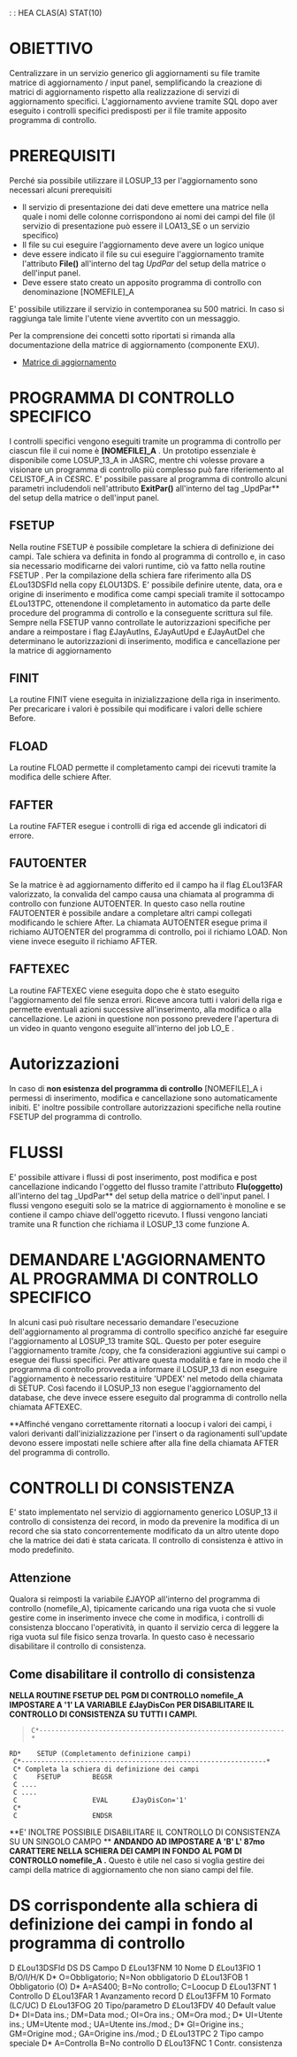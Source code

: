  :  : HEA CLAS(A) STAT(10)

# OBIETTIVO

Centralizzare in un servizio generico gli aggiornamenti su file tramite matrice di aggiornamento / input panel, semplificando la creazione di matrici di aggiornamento rispetto alla realizzazione di servizi di aggiornamento specifici.
L'aggiornamento avviene tramite SQL dopo aver eseguito i controlli specifici predisposti per il file tramite apposito programma di controllo.


# PREREQUISITI
Perché sia possibile utilizzare il LOSUP_13 per l'aggiornamento sono necessari alcuni prerequisiti


- Il servizio di presentazione dei dati deve emettere una matrice nella quale i nomi delle colonne corrispondono ai nomi dei campi del file (il servizio di presentazione può essere il LOA13_SE o un servizio specifico)
- Il file su cui eseguire l'aggiornamento deve avere un logico unique
- deve essere indicato il file su cui eseguire l'aggiornamento tramite l'attributo **File()** all'interno del tag _UpdPar_ del setup della matrice o dell'input panel.
- Deve essere stato creato un apposito programma di controllo con denominazione [NOMEFILE]_A


E' possibile utilizzare il servizio in contemporanea su 500 matrici. In caso si raggiunga tale limite l'utente viene avvertito con un messaggio.

Per la comprensione dei concetti sotto riportati si rimanda alla documentazione della matrice di aggiornamento (componente EXU).
- [Matrice di aggiornamento](Sorgenti/MB/DOC/LOCEXU)

# PROGRAMMA DI CONTROLLO SPECIFICO
I controlli specifici vengono eseguiti tramite un programma di controllo per ciascun file il cui nome è  **[NOMEFILE]_A** .
Un prototipo essenziale è disponibile come LOSUP_13_A in JASRC, mentre chi volesse provare a visionare un programma di controllo più complesso può fare riferiemento al C£LIST0F_A in C£SRC.
E' possibile passare al programma di controllo alcuni parametri includendoli nell'attributo **ExitPar()** all'interno del tag _UpdPar** del setup della matrice o dell'input panel.

## FSETUP
Nella routine FSETUP è possibile completare la schiera di definizione dei campi. Tale schiera va definita in fondo al programma di controllo e, in caso sia necessario modificarne dei valori runtime, ciò va fatto nella routine FSETUP .
Per la compilazione della schiera fare riferimento alla DS £Lou13DSFld nella copy £LOU13DS.
E' possibile definire utente, data, ora e origine di inserimento e modifica come campi speciali tramite il sottocampo £Lou13TPC, ottenendone il completamento in automatico da parte delle procedure del programma di controllo e la conseguente scrittura sul file.
Sempre nella FSETUP vanno controllate le autorizzazioni specifiche per andare a reimpostare i flag £JayAutIns, £JayAutUpd e £JayAutDel che determinano le autorizzazioni di inserimento, modifica e cancellazione per la matrice di aggiornamento

## FINIT
La routine FINIT viene eseguita in inizializzazione della riga in inserimento. Per precaricare i valori è possibile qui modificare i valori delle schiere Before.

 ## FLOAD
La routine FLOAD permette il completamento campi dei ricevuti tramite la modifica delle schiere After.

## FAFTER
La routine FAFTER esegue i controlli di riga ed accende gli indicatori di errore.

## FAUTOENTER
Se la matrice è ad aggiornamento differito ed il campo ha il flag £Lou13FAR valorizzato, la convalida del campo causa una chiamata al programma di controllo con funzione AUTOENTER.
In questo caso nella routine FAUTOENTER è possibile andare a completare altri campi collegati modificando le schiere After.
La chiamata AUTOENTER esegue prima il richiamo AUTOENTER del programma di controllo, poi il richiamo LOAD. Non viene invece eseguito il richiamo AFTER.

## FAFTEXEC
La routine FAFTEXEC viene eseguita dopo che è stato eseguito l'aggiornamento del file senza errori.
Riceve ancora tutti i valori della riga e permette eventuali azioni successive all'inserimento, alla modifica o alla cancellazione. Le azioni in questione non possono prevedere l'apertura di un video in quanto vengono eseguite all'interno del job LO_E .

#  Autorizzazioni
In caso di **non esistenza del programma di controllo**  [NOMEFILE]_A i permessi di inserimento, modifica e cancellazione sono automaticamente inibiti.
E' inoltre possibile controllare autorizzazioni specifiche nella routine FSETUP del programma di controllo.

# FLUSSI
E' possibile attivare i flussi di post inserimento, post modifica e post cancellazione indicando l'oggetto del flusso tramite l'attributo **Flu(oggetto)** all'interno del tag _UpdPar** del setup della matrice o dell'input panel.
I flussi vengono eseguiti solo se la matrice di aggiornamento è monoline e se contiene il campo chiave dell'oggetto ricevuto.
I flussi vengono lanciati tramite una R function che richiama il LOSUP_13 come funzione A.

# DEMANDARE L'AGGIORNAMENTO AL PROGRAMMA DI CONTROLLO SPECIFICO
In alcuni casi può risultare necessario demandare l'esecuzione dell'aggiornamento al programma di controllo specifico anziché far eseguire l'aggiornamento al LOSUP_13 tramite SQL.
Questo per poter eseguire l'aggiornamento tramite /copy, che fa considerazioni aggiuntive sui campi o esegue dei flussi specifici.
Per attivare questa modalità e fare in modo che il programma di controllo provveda a informare il LOSUP_13 di non eseguire l'aggiornamento è necessario  restituire 'UPDEX' nel metodo della chiamata di SETUP.
Così facendo il LOSUP_13 non esegue l'aggiornamento del database, che deve invece essere eseguito  dal programma di controllo nella chiamata AFTEXEC.

**Affinché vengano correttamente ritornati a loocup i valori dei campi, i valori derivanti dall'inizializzazione per l'insert o da ragionamenti sull'update devono essere impostati nelle schiere after alla fine della chiamata AFTER  del programma di controllo.

# CONTROLLI DI CONSISTENZA
E' stato implementato nel servizio di aggiornamento generico LOSUP_13 il controllo di consistenza dei record, in modo da prevenire la modifica di un record che sia stato concorrentemente modificato da un altro utente dopo che la matrice dei dati è stata caricata.
Il controllo di consistenza è attivo in modo predefinito.

## Attenzione
Qualora si reimposti la variabile £JAYOP all'interno del programma di controllo (nomefile_A),
tipicamente caricando una riga vuota che si vuole gestire come in inserimento invece che come in
modifica, i controlli di consistenza bloccano l'operatività, in quanto il servizio cerca di leggere
la riga vuota sul file fisico senza trovarla.
In questo caso è necessario disabilitare il controllo di consistenza.

## Come disabilitare il controllo di consistenza

**NELLA ROUTINE FSETUP DEL PGM DI CONTROLLO nomefile_A IMPOSTARE A '1' LA VARIABILE**
**£JayDisCon PER DISABILITARE IL CONTROLLO DI CONSISTENZA SU TUTTI I CAMPI.**

>     C*--------------------------------------------------------------*
    RD*    SETUP (Completamento definizione campi)
     C*--------------------------------------------------------------*
     C* Completa la schiera di definizione dei campi
     C     FSETUP        BEGSR
     C ....
     C ....
     C                   EVAL      £JayDisCon='1'
     C*
     C                   ENDSR



**E' INOLTRE POSSIBILE DISABILITARE IL CONTROLLO DI CONSISTENZA SU UN SINGOLO CAMPO **
**ANDANDO AD IMPOSTARE A 'B' L' 87mo CARATTERE NELLA SCHIERA DEI CAMPI IN FONDO**
**AL PGM DI CONTROLLO nomefile_A .**
Questo è utile nel caso si voglia gestire dei campi della matrice di aggiornamento che non siano
campi del file.


# DS corrispondente alla schiera di definizione dei campi in fondo al programma di controllo

>
D £Lou13DSFld     DS                                                       DS Campo
D  £Lou13FNM                    10                                          Nome
D  £Lou13FIO                     1                                          B/O/I/H/K
D* O=Obbligatorio; N=Non obbligatorio
D  £Lou13FOB                     1                                          Obbligatorio (O)
D* A=AS400; B=No controllo; C=Loocup
D  £Lou13FNT                     1                                          Controllo
D  £Lou13FAR                     1                                          Avanzamento record
D  £Lou13FFM                    10                                          Formato (LC/UC)
D  £Lou13FOG                    20                                          Tipo/parametro
D  £Lou13FDV                    40                                          Default value
D* DI=Data ins.; DM=Data mod.; OI=Ora ins.; OM=Ora mod.;
D* UI=Utente ins.; UM=Utente mod.; UA=Utente ins./mod.;
D* GI=Origine ins.; GM=Origine mod.; GA=Origine ins./mod.;
D  £Lou13TPC                     2                                          Tipo campo speciale
D* A=Controlla B=No controllo
D  £Lou13FNC                     1                                          Contr. consistenza



